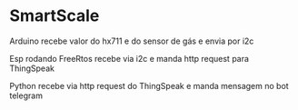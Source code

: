 # SmartScale


Arduino recebe valor do hx711 e do sensor de gás e envia por i2c

Esp rodando FreeRtos recebe via i2c e manda http request para ThingSpeak

Python recebe via http request do ThingSpeak e manda mensagem no bot telegram
